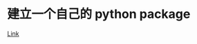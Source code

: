 
# 建立一个自己的 python package


[Link](https://packaging.python.org/en/latest/tutorials/packaging-projects/ ":)")

